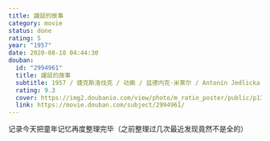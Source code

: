 ```yaml
---
title: 鼹鼠的故事
category: movie
status: done
rating: 5
year: "1957"
date: 2020-08-18 04:44:30
douban:
  id: "2994961"
  title: 鼹鼠的故事
  subtitle: 1957 / 捷克斯洛伐克 / 动画 / 兹德内克·米莱尔 / Antonín Jedlicka 弗兰季塞克·菲利波夫斯基
  rating: 9.3
  cover: https://img2.doubanio.com/view/photo/m_ratio_poster/public/p1383065323.jpg
  link: https://movie.douban.com/subject/2994961/
---
```


记录今天把童年记忆再度整理完毕（之前整理过几次最近发现竟然不是全的）
